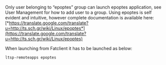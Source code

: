 Only user belonging to “epoptes” group can launch epoptes application,
see User Management for how to add user to a group. Using epoptes is
self evident and intuitive, however complete documentation is available
here:
[*https://translate.google.com/translate?u=http://ts.sch.gr/wiki/Linux/epoptes*](https://translate.google.com/translate?u=http://ts.sch.gr/wiki/Linux/epoptes)

When launching from Fatclient it has to be launched as below:

    ltsp-remoteapps epoptes